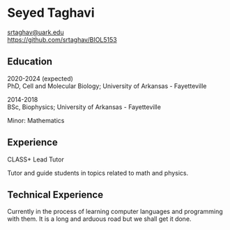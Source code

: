 # Seyed Taghavi

<srtaghav@uark.edu>  
<https://github.com/srtaghav/BIOL5153>

## Education

2020-2024 (expected)  
PhD, Cell and Molecular Biology; University of Arkansas - Fayetteville

2014-2018  
BSc, Biophysics; University of Arkansas - Fayetteville

Minor: Mathematics

## Experience

CLASS+ Lead Tutor

Tutor and guide students in topics related to math and physics.

## Technical Experience

Currently in the process of learning computer languages and programming
with them. It is a long and arduous road but we shall get it done.
